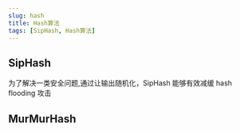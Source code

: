 ```yaml
---
slug: hash
title: Hash算法
tags: [SipHash, Hash算法]
---
```


## SipHash

为了解决一类安全问题,通过让输出随机化，SipHash 能够有效减缓 hash flooding 攻击

## MurMurHash